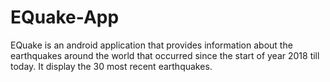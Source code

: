 # EQuake-App
EQuake is an android application that provides information about the earthquakes around the world that occurred since the start of year 2018 till today. It display the 30 most recent earthquakes.

